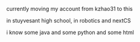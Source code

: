 currently moving my account from kzhao31 to this

in stuyvesant high school, in robotics and nextCS

i know some java and some python and some html
<!---
t1rbr/t1rbr is a ✨ special ✨ repository because its `README.md` (this file) appears on your GitHub profile.
You can click the Preview link to take a look at your changes.
--->
